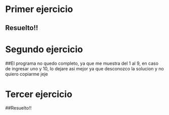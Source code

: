 # Primer ejercicio
## Resuelto!!

# Segundo ejercicio
##El programa no quedo completo, ya que me muestra del 1 al 9, en caso de ingresar uno y 10, lo dejare asi mejor
ya que desconozco la solucion y no quiero copiarme jeje

# Tercer ejercicio
##Resuelto!!
